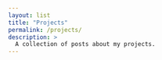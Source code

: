 ```yaml
---
layout: list
title: "Projects"
permalink: /projects/
description: >
  A collection of posts about my projects.
---
```

